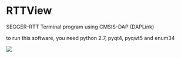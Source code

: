 # RTTView
SEGGER-RTT Terminal program using CMSIS-DAP (DAPLink)

to run this software, you need python 2.7, pyqt4, pyqwt5 and enum34

![](https://github.com/XIVN1987/RTTView/blob/master/RTTView.png)
